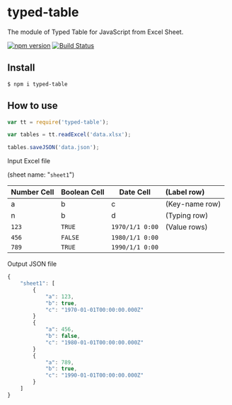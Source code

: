 # typed-table
The module of Typed Table for JavaScript from Excel Sheet.

[![npm version](https://badge.fury.io/js/typed-table.svg)](http://badge.fury.io/js/typed-table)
[![Build Status](https://travis-ci.org/YusukeHirao/typed-table.svg?branch=1.0.0-alpha)](https://travis-ci.org/YusukeHirao/typed-table)

## Install

```
$ npm i typed-table
```

## How to use

```javascript
var tt = require('typed-table');

var tables = tt.readExcel('data.xlsx');

tables.saveJSON('data.json');
```

Input Excel file

(sheet name: "`sheet1`")

|Number Cell|Boolean Cell|Date Cell| (Label row)
|---|---|---|:---|
|a|b|c| (Key-name row)
|n|b|d| (Typing row)
|`123`|`TRUE`|`1970/1/1 0:00`| (Value rows)
|`456`|`FALSE`|`1980/1/1 0:00`|
|`789`|`TRUE`|`1990/1/1 0:00`|

Output JSON file

```javascript
{
	"sheet1": [
		{
			"a": 123,
			"b": true,
			"c": "1970-01-01T00:00:00.000Z"
		}
		{
			"a": 456,
			"b": false,
			"c": "1980-01-01T00:00:00.000Z"
		}
		{
			"a": 789,
			"b": true,
			"c": "1990-01-01T00:00:00.000Z"
		}
	]
}
```